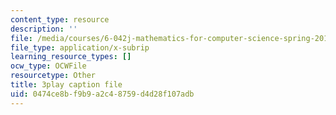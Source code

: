 ```yaml
---
content_type: resource
description: ''
file: /media/courses/6-042j-mathematics-for-computer-science-spring-2015/0474ce8bf9b9a2c48759d4d28f107adb_wJzBU7Do1ls.srt
file_type: application/x-subrip
learning_resource_types: []
ocw_type: OCWFile
resourcetype: Other
title: 3play caption file
uid: 0474ce8b-f9b9-a2c4-8759-d4d28f107adb
---
```

